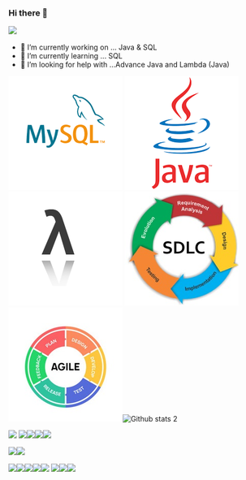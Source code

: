 ### Hi there 👋

[<img src="https://img.shields.io/badge/LinkedIn-0077B5?style=for-the-badge&logo=linkedin&logoColor=white" width="auto">](https://www.linkedin.com/in/cllozkaynak/)
 


- 🔭 I’m currently working on ... Java & SQL
- 🌱 I’m currently learning ... SQL
- 🤔 I’m looking for help with ...Advance Java and Lambda (Java)


<img src="https://github.com/cllzkynk/cllzkynk/blob/main/indir.png?raw=true" width="auto">  <img src="https://github.com/cllzkynk/cllzkynk/blob/main/indir%20(1).png" width="auto">
<img src="https://github.com/cllzkynk/cllzkynk/blob/main/lambda%20(2).png" width="auto"> <img src="https://github.com/cllzkynk/cllzkynk/blob/main/sdlc.jpg" width="auto">
<img src="https://github.com/cllzkynk/cllzkynk/blob/main/agile-icon-methodology-development-scrum-vector-30766921.jpg" width="auto">![Github stats 2](https://github-readme-stats.vercel.app/api?username=cllzkynk&show_icons=true&theme=radical)

<img src="https://img.shields.io/badge/Eclipse-2C2255?style=for-the-badge&logo=eclipse&logoColor=white ?raw=true" width="auto"> <img src="https://img.shields.io/badge/IntelliJIDEA-000000.svg?style=for-the-badge&logo=intellij-idea&logoColor=white" width="auto"><img src="https://img.shields.io/badge/Visual_Studio_Code-0078D4?style=for-the-badge&logo=visual%20studio%20code&logoColor=white" width="auto"><img src="https://img.shields.io/badge/Visual_Studio-5C2D91?style=for-the-badge&logo=visual%20studio&logoColor=white" width="auto"><img src="https://img.shields.io/badge/Notepad++-90E59A.svg?style=for-the-badge&logo=notepad%2B%2B&logoColor=black" width="auto">

<img src="https://img.shields.io/badge/C-00599C?style=for-the-badge&logo=c&logoColor=white" width="auto"><img src="https://img.shields.io/badge/Java-ED8B00?style=for-the-badge&logo=java&logoColor=white" width="auto"> 

<img src="https://img.shields.io/badge/Microsoft_Excel-217346?style=for-the-badge&logo=microsoft-excel&logoColor=white" width="auto"><img src="https://img.shields.io/badge/Microsoft_PowerPoint-B7472A?style=for-the-badge&logo=microsoft-powerpoint&logoColor=white" width="auto"><img src="https://img.shields.io/badge/Microsoft_Office-D83B01?style=for-the-badge&logo=microsoft-office&logoColor=white" width="auto"><img src="https://img.shields.io/badge/Microsoft_SharePoint-0078D4?style=for-the-badge&logo=microsoft-sharepoint&logoColor=white" width="auto"><img src="https://img.shields.io/badge/Microsoft_Word-2B579A?style=for-the-badge&logo=microsoft-word&logoColor=white" width="auto"> <img src="https://img.shields.io/badge/LibreOffice-18A303?style=for-the-badge&logo=LibreOffice&logoColor=white" width="auto"><img src="https://img.shields.io/badge/Apache_OpenOffice-0E85CD?style=for-the-badge&logo=ApacheOpenOffice&logoColor=white" width="auto"><img src="https://img.shields.io/badge/Trello-0052CC?style=for-the-badge&logo=trello&logoColor=white" width="auto"> 


 



